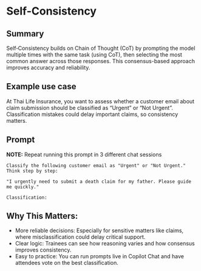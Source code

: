 

# Self-Consistency

## Summary

Self‑Consistency builds on Chain of Thought (CoT) by prompting the model multiple times with the same task (using CoT), then selecting the most common answer across those responses. This consensus-based approach improves accuracy and reliability.  

## Example use case

At Thai Life Insurance, you want to assess whether a customer email about claim submission should be classified as “Urgent” or “Not Urgent”. Classification mistakes could delay important claims, so consistency matters.

## Prompt

**NOTE:** Repeat running this prompt in 3 different chat sessions

```
Classify the following customer email as "Urgent" or "Not Urgent." Think step by step:

"I urgently need to submit a death claim for my father. Please guide me quickly."

Classification:
```

## Why This Matters:
- More reliable decisions: Especially for sensitive matters like claims, where misclassification could delay critical support.
- Clear logic: Trainees can see how reasoning varies and how consensus improves consistency.
- Easy to practice: You can run prompts live in Copilot Chat and have attendees vote on the best classification.